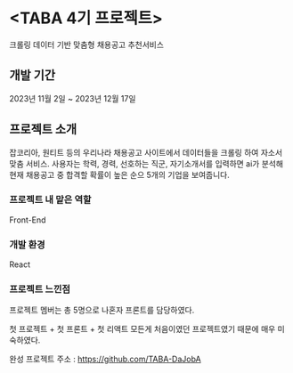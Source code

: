 # <TABA 4기 프로젝트>
크롤링 데이터 기반 맞춤형 채용공고 추천서비스

## 개발 기간
2023년 11월 2일 ~ 2023년 12월 17일

## 프로젝트 소개
잡코리아, 원티트 등의 우리나라 채용공고 사이트에서 데이터들을 크롤링 하여 자소서 맞춤 서비스.
사용자는 학력, 경력, 선호하는 직군, 자기소개서를 입력하면 ai가 분석해 현재 채용공고 중 합격할 확률이 높은 순으 5개의 기업을 보여줍니다.

### 프로젝트 내 맡은 역할
Front-End

### 개발 환경
React

### 프로젝트 느낀점
프로젝트 멤버는 총 5명으로 나혼자 프론트를 담당하였다.

첫 프로젝트 + 첫 프론트 + 첫 리액트 모든게 처음이였던 프로젝트였기 때문에 매우 미숙하였다.

완성 프로젝트 주소 : <https://github.com/TABA-DaJobA>
